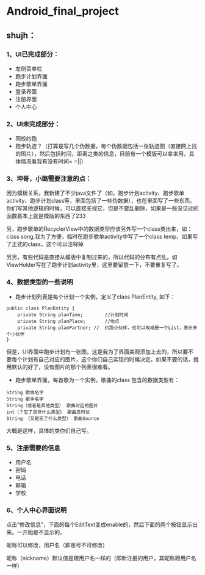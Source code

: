 # Android_final_project
## shujh：
### 1、UI已完成部分：
- 左侧菜单栏
- 跑步计划界面
- 跑步歌单界面
- 登录界面
- 注册界面
- 个人中心

### 2、UI未完成部分：
- 同校约跑
- 跑步轨迹？（打算是写几个伪数据，每个伪数据包括一张轨迹图（直接网上找的图片），然后包括时间，距离之类的信息，目前有一个模版可以拿来用，具体情况看我有没有时间= =||）

### 3、坤哥，小璐需要注意的点：
因为模板关系，我新建了不少java文件了（如，跑步计划activity、跑步歌单activity、跑步计划class等，里面包括了一些伪数据），也在里面写了一些东西。你们写其他逻辑的时候，可以直接无视它，但是不要乱删除，如果是一些没见过的函数基本上就是模版的东西了233  

另，跑步歌单的RecyclerView中的数据类型应该另外写一个class类出来，如：class song,我为了方便，临时在跑步歌单activity中写了一个class temp，如果写了正式的class，这个可以注释掉  

另另，有些代码是直接从模版中复制过来的，所以代码的分布有点乱，如ViewHolder写在了跑步计划activity里，这里要留意一下，不要重复写了。   

### 4、数据类型的一些说明
- 跑步计划列表是每个计划一个实例，定义了class PlanEntity, 如下：

```
public class PlanEntity {
    private String planTime;		//计划时间
    private String planPlace;		//地点
    private String planPartner; //  约跑小伙伴，也可以改成是一个List，表示多个小伙伴
}
```
但是，UI界面中跑步计划有一张图，这是我为了界面美观添加上去的，所以要不要每个计划有自己对应的图片，这个你们自己实现的时候决定。如果不要的话，就用默认的好了，没有图片的那个列表很难看。

- 跑步歌单界面，每首歌为一个实例，歌曲的class 包含的数据类型有：

```
String 歌曲名字
String 歌手名字
String（或者是其他类型） 歌曲对应的图片
int（？忘了具体什么类型） 歌曲总时长
String （又是忘了什么类型） 歌曲Source
```
大概是这样，具体的类你们自己写。

### 5、注册需要的信息

- 用户名
- 密码
- 电话
- 邮箱
- 学校

### 6、个人中心界面说明

点击“修改信息”，下面的每个EditText变成enable的，然后下面的两个按钮显示出来。一开始是不显示的。

昵称可以修改，用户名（即账号不可修改）

昵称（nickname）默认值是跟用户名一样的（即新注册的用户，其昵称跟用户名一样）